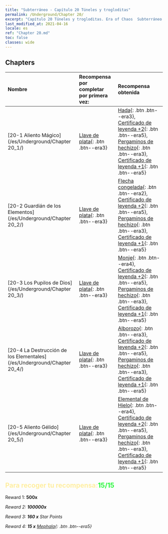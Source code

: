 ```yaml
---
title: "Subterráneo - Capítulo 20 Túneles y trogloditas"
permalink: /Underground/Chapter 20/
excerpt: "Capítulo 20 Túneles y trogloditas. Era of Chaos  Subterráneo - Capítulo 20. Túneles y trogloditas"
last_modified_at: 2021-04-16
locale: es
ref: "Chapter 20.md"
toc: false
classes: wide
---
```


## Chapters

  | Nombre |  Recompensa por completar por primera vez: | Recompensa obtenida |
  |:------------|:------------|:------------| 
  | [20-1 Aliento Mágico](/es/Underground/Chapter 20_1/) | [Llave de plata](/es/Items/con_693/){: .btn .btn--era3} | [Hada](/es/Items/unt_262/){: .btn .btn--era3}, [Certificado de leyenda +2](/es/Items/mat_81/){: .btn .btn--era5}, [Pergaminos de hechizo](/es/Items/con_694/){: .btn .btn--era3}, [Certificado de leyenda +1](/es/Items/mat_74/){: .btn .btn--era5} |
  | [20-2 Guardián de los Elementos](/es/Underground/Chapter 20_2/) | [Llave de plata](/es/Items/con_693/){: .btn .btn--era3} | [Flecha congelada](/es/Items/her_431/){: .btn .btn--era2}, [Certificado de leyenda +2](/es/Items/mat_81/){: .btn .btn--era5}, [Pergaminos de hechizo](/es/Items/con_694/){: .btn .btn--era3}, [Certificado de leyenda +1](/es/Items/mat_74/){: .btn .btn--era5} |
  | [20-3 Los Pupilos de Dios](/es/Underground/Chapter 20_3/) | [Llave de plata](/es/Items/con_693/){: .btn .btn--era3} | [Monje](/es/Items/unt_194/){: .btn .btn--era4}, [Certificado de leyenda +2](/es/Items/mat_81/){: .btn .btn--era5}, [Pergaminos de hechizo](/es/Items/con_694/){: .btn .btn--era3}, [Certificado de leyenda +1](/es/Items/mat_74/){: .btn .btn--era5} |
  | [20-4 La Destrucción de los Elementales](/es/Underground/Chapter 20_4/) | [Llave de plata](/es/Items/con_693/){: .btn .btn--era3} | [Alborozo](/es/Items/her_424/){: .btn .btn--era3}, [Certificado de leyenda +2](/es/Items/mat_81/){: .btn .btn--era5}, [Pergaminos de hechizo](/es/Items/con_694/){: .btn .btn--era3}, [Certificado de leyenda +1](/es/Items/mat_74/){: .btn .btn--era5} |
  | [20-5 Aliento Gélido](/es/Underground/Chapter 20_5/) | [Llave de plata](/es/Items/con_693/){: .btn .btn--era3} | [Elemental de Hielo](/es/Items/unt_264/){: .btn .btn--era4}, [Certificado de leyenda +2](/es/Items/mat_81/){: .btn .btn--era5}, [Pergaminos de hechizo](/es/Items/con_694/){: .btn .btn--era3}, [Certificado de leyenda +1](/es/Items/mat_74/){: .btn .btn--era5} |


## <span style="color: #ffeea0">Para recoger tu recompensa:</span><span style="color: #27f73a">15/15</span>

 Reward 1:  **500x** <i class="fas fa-gem"/>

 Reward 2:  **100000x** <i class="fas fa-coins"/>

 Reward 3: **160 x** Star Points

 Reward 4: **15 x** [Mephala](/es/Items/her_367/){: .btn .btn--era5}

